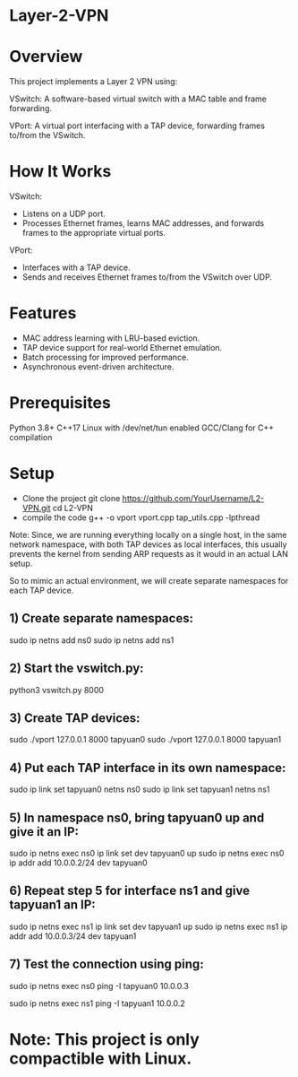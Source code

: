 # Layer-2-VPN

# Overview
This project implements a Layer 2 VPN using:

VSwitch: A software-based virtual switch with a MAC table and frame forwarding.

VPort: A virtual port interfacing with a TAP device, forwarding frames to/from the VSwitch.

# How It Works
VSwitch:
* Listens on a UDP port.
* Processes Ethernet frames, learns MAC addresses, and forwards frames to the appropriate virtual ports.

VPort:
* Interfaces with a TAP device.
* Sends and receives Ethernet frames to/from the VSwitch over UDP.

# Features
* MAC address learning with LRU-based eviction.
* TAP device support for real-world Ethernet emulation.
* Batch processing for improved performance.
* Asynchronous event-driven architecture.


# Prerequisites
Python 3.8+
C++17
Linux with /dev/net/tun enabled
GCC/Clang for C++ compilation

# Setup
- Clone the project
  git clone https://github.com/YourUsername/L2-VPN.git
  cd L2-VPN
- compile the code
  g++ -o vport vport.cpp tap_utils.cpp -lpthread


Note: Since, we are running everything locally on a single host, in the same network namespace, with both TAP devices as local interfaces, this usually prevents the kernel from sending ARP requests as it would in an actual LAN setup.

So to mimic an actual environment, we will create separate namespaces for each TAP device.


## 1) Create separate namespaces:
sudo ip netns add ns0
sudo ip netns add ns1

## 2) Start the vswitch.py:
python3 vswitch.py 8000

## 3) Create TAP devices:
sudo ./vport 127.0.0.1 8000 tapyuan0
sudo ./vport 127.0.0.1 8000 tapyuan1

## 4) Put each TAP interface in its own namespace:
sudo ip link set tapyuan0 netns ns0
sudo ip link set tapyuan1 netns ns1

## 5) In namespace ns0, bring tapyuan0 up and give it an IP:
sudo ip netns exec ns0 ip link set dev tapyuan0 up
sudo ip netns exec ns0 ip addr add 10.0.0.2/24 dev tapyuan0

## 6) Repeat step 5 for interface ns1 and give tapyuan1 an IP:
sudo ip netns exec ns1 ip link set dev tapyuan1 up
sudo ip netns exec ns1 ip addr add 10.0.0.3/24 dev tapyuan1

## 7) Test the connection using ping:
sudo ip netns exec ns0 ping -I tapyuan0 10.0.0.3

sudo ip netns exec ns1 ping -I tapyuan1 10.0.0.2




# Note: This project is only compactible with Linux.
